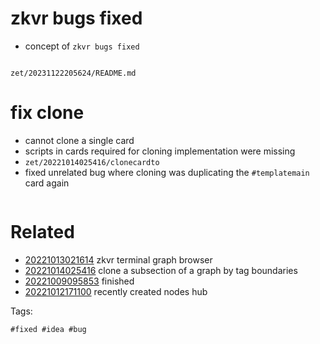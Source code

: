 # zkvr bugs fixed

- concept of `zkvr bugs fixed`

```
```

` zet/20231122205624/README.md `

# fix clone

- cannot clone a single card
- scripts in cards required for cloning implementation were missing
- `zet/20221014025416/clonecardto`
- fixed unrelated bug where cloning was duplicating the `#templatemain` card again

```
```


# Related

- [20221013021614](/zet/20221013021614/README.md) zkvr terminal graph browser
- [20221014025416](/zet/20221014025416/README.md) clone a subsection of a graph by tag boundaries
- [20221009095853](/zet/20221009095853/README.md) finished
- [20221012171100](/zet/20221012171100/README.md) recently created nodes hub

Tags:

    #fixed #idea #bug
